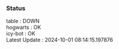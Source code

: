 ### Status


table : DOWN  
hogwarts : OK  
icy-bot : OK  
Latest Update : 2024-10-01 08:14:15.197876
